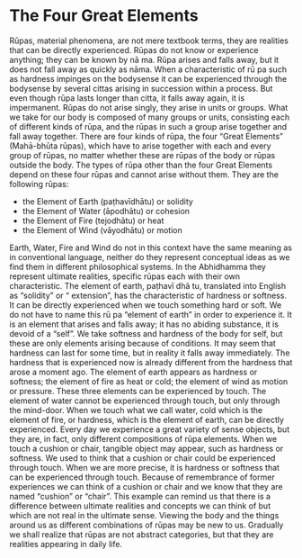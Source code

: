 # The Four Great Elements

Rūpas, material phenomena, are not mere textbook terms, they are
realities that can be directly experienced. Rūpas do not know or
experience anything; they can be known by nā ma. Rūpa arises and falls
away, but it does not fall away as quickly as nāma. When a
characteristic of rū pa such as hardness impinges on the bodysense it
can be experienced through the bodysense by several cittas arising in
succession within a process. But even though rūpa lasts longer than
citta, it falls away again, it is impermanent. Rūpas do not arise
singly, they arise in units or groups. What we take for our body is
composed of many groups or units, consisting each of different kinds of
rūpa, and the rūpas in such a group arise together and fall away
together. There are four kinds of rūpa, the four “Great Elements”
(Mahā-bhūta rūpas), which have to arise together with each and every
group of rūpas, no matter whether these are rūpas of the body or rūpas
outside the body. The types of rūpa other than the four Great Elements
depend on these four rūpas and cannot arise without them. They are the
following rūpas:

-   the Element of Earth (paṭhavīdhātu) or solidity
-   the Element of Water (āpodhātu) or cohesion
-   the Element of Fire (tejodhātu) or heat
-   the Element of Wind (vāyodhātu) or motion

Earth, Water, Fire and Wind do not in this context have the same meaning
as in conventional language, neither do they represent conceptual ideas
as we find them in different philosophical systems. In the Abhidhamma
they represent ultimate realities, specific rūpas each with their own
characteristic. The element of earth, paṭhavī dhā tu, translated into
English as “solidity” or “ extension”, has the characteristic of
hardness or softness. It can be directly experienced when we touch
something hard or soft. We do not have to name this rū pa “element of
earth” in order to experience it. It is an element that arises and falls
away; it has no abiding substance, it is devoid of a “self”. We take
softness and hardness of the body for self, but these are only elements
arising because of conditions. It may seem that hardness can last for
some time, but in reality it falls away immediately. The hardness that
is experienced now is already different from the hardness that arose a
moment ago. The element of earth appears as hardness or softness; the
element of fire as heat or cold; the element of wind as motion or
pressure. These three elements can be experienced by touch. The element
of water cannot be experienced through touch, but only through the
mind-door. When we touch what we call water, cold which is the element
of fire, or hardness, which is the element of earth, can be directly
experienced. Every day we experience a great variety of sense objects,
but they are, in fact, only different compositions of rūpa elements.
When we touch a cushion or chair, tangible object may appear, such as
hardness or softness. We used to think that a cushion or chair could be
experienced through touch. When we are more precise, it is hardness or
softness that can be experienced through touch. Because of remembrance
of former experiences we can think of a cushion or chair and we know
that they are named “cushion” or “chair”. This example can remind us
that there is a difference between ultimate realities and concepts we
can think of but which are not real in the ultimate sense. Viewing the
body and the things around us as different combinations of rūpas may be
new to us. Gradually we shall realize that rūpas are not abstract
categories, but that they are realities appearing in daily life.

